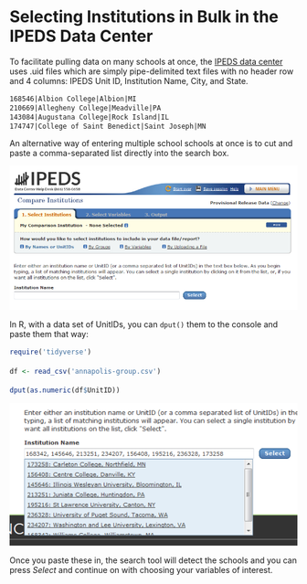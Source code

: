 Selecting Institutions in Bulk in the IPEDS Data Center
=========

To facilitate pulling data on many schools at once, the [IPEDS data center](https://nces.ed.gov/ipeds/use-the-data
) uses .uid files which are simply pipe-delimited text files with no header row and 4 columns: IPEDS Unit ID, Institution Name, City, and State.

    168546|Albion College|Albion|MI           
    210669|Allegheny College|Meadville|PA           
    143084|Augustana College|Rock Island|IL         
    174747|College of Saint Benedict|Saint Joseph|MN

An alternative way of entering multiple school schools at once is to cut and paste a comma-separated list directly into the search box.

![shot1](ipeds-institutions.PNG)

In R, with a data set of UnitIDs, you can `dput()` them to the console and paste them that way:
```r
require('tidyverse')

df <- read_csv('annapolis-group.csv')

dput(as.numeric(df$UnitID))

```
![shot2](ipeds-comma-sep.PNG)

Once you paste these in, the search tool will detect the schools and you can press *Select* and continue on with choosing your variables of interest.
